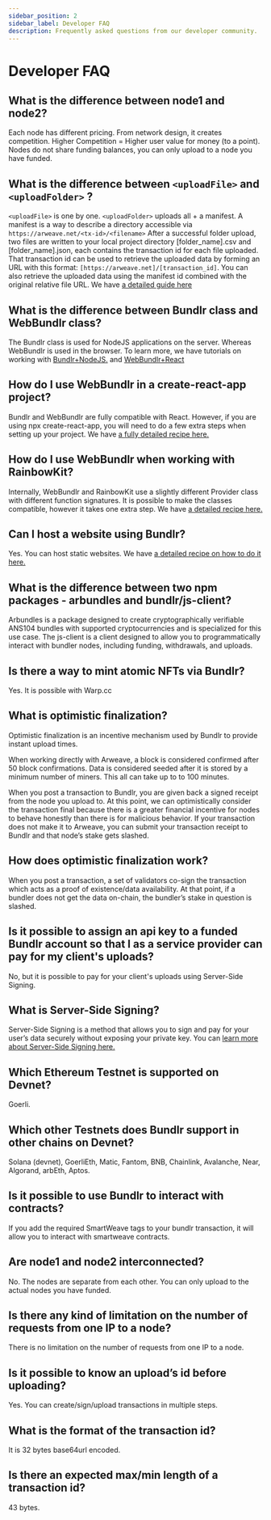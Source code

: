 ```yaml
---
sidebar_position: 2
sidebar_label: Developer FAQ
description: Frequently asked questions from our developer community.
---
```


# Developer FAQ

## What is the difference between node1 and node2?

Each node has different pricing. From network design, it creates competition.
Higher Competition = Higher user value for money (to a point). Nodes do not share funding balances, you can only upload to a node you have funded.

## What is the difference between `<uploadFile>` and `<uploadFolder>` ?

`<uploadFile>` is one by one.
`<uploadFolder>` uploads all + a manifest. A manifest is a way to describe a directory accessible via `https://arweave.net/<tx-id>/<filename>`
After a successful folder upload, two files are written to your local project directory [folder_name].csv and [folder_name].json, each contains the transaction id for each file uploaded. That transaction id can be used to retrieve the uploaded data by forming an URL with this format: `[https://arweave.net]/[transaction_id]`. You can also retrieve the uploaded data using the manifest id combined with the original relative file URL.
We have [a detailed guide here](/sdk/basic-features/uploading-folder)

## What is the difference between Bundlr class and WebBundlr class?

The Bundlr class is used for NodeJS applications on the server.
Whereas WebBundlr is used in the browser. To learn more, we have tutorials on working with [Bundlr+NodeJS.](/tutorials/bundlr-nodejs)
and [WebBundlr+React](/tutorials/file-uploader)

## How do I use WebBundlr in a create-react-app project?

Bundlr and WebBundlr are fully compatible with React. However, if you are using npx create-react-app, you will need to do a few extra steps when setting up your project. We have [a fully detailed recipe here.](/recipes/bundlr-react)

## How do I use WebBundlr when working with RainbowKit?

Internally, WebBundlr and RainbowKit use a slightly different Provider class with different function signatures. It is possible to make the classes compatible, however it takes one extra step. We have [a detailed recipe here.](/recipes/bundlr-rainbowkit)

## Can I host a website using Bundlr?

Yes. You can host static websites. We have [a detailed recipe on how to do it here.](/recipes/bundlr-uploading-static-sites)

## What is the difference between two npm packages - arbundles and bundlr/js-client?

Arbundles is a package designed to create cryptographically verifiable ANS104 bundles with supported cryptocurrencies and is specialized for this use case. The js-client is a client designed to allow you to programmatically interact with bundler nodes, including funding, withdrawals, and uploads.

## Is there a way to mint atomic NFTs via Bundlr?

Yes. It is possible with Warp.cc

## What is optimistic finalization?

Optimistic finalization is an incentive mechanism used by Bundlr to provide instant upload times.

When working directly with Arweave, a block is considered confirmed after 50 block confirmations. Data is considered seeded after it is stored by a minimum number of miners. This all can take up to to 100 minutes.

When you post a transaction to Bundlr, you are given back a signed receipt from the node you upload to. At this point, we can optimistically consider the transaction final because there is a greater financial incentive for nodes to behave honestly than there is for malicious behavior. If your transaction does not make it to Arweave, you can submit your transaction receipt to Bundlr and that node’s stake gets slashed.

## How does optimistic finalization work?

When you post a transaction, a set of validators co-sign the transaction which acts as a proof of existence/data availability. At that point, if a bundler does not get the data on-chain, the bundler’s stake in question is slashed.

## Is it possible to assign an api key to a funded Bundlr account so that I as a service provider can pay for my client's uploads?

No, but it is possible to pay for your client's uploads using Server-Side Signing.

## What is Server-Side Signing?

Server-Side Signing is a method that allows you to sign and pay for your user’s data securely without exposing your private key.
You can [learn more about Server-Side Signing here.](/recipes/server-side-signing)

## Which Ethereum Testnet is supported on Devnet?

Goerli.

## Which other Testnets does Bundlr support in other chains on Devnet?

Solana (devnet), GoerliEth, Matic, Fantom, BNB, Chainlink, Avalanche, Near, Algorand, arbEth, Aptos.

## Is it possible to use Bundlr to interact with contracts?

If you add the required SmartWeave tags to your bundlr transaction, it will allow you to interact with smartweave contracts.

## Are node1 and node2 interconnected?

No. The nodes are separate from each other. You can only upload to the actual nodes you have funded.

## Is there any kind of limitation on the number of requests from one IP to a node?

There is no limitation on the number of requests from one IP to a node.

## Is it possible to know an upload’s id before uploading?

Yes. You can create/sign/upload transactions in multiple steps.

## What is the format of the transaction id?

It is 32 bytes base64url encoded.

## Is there an expected max/min length of a transaction id?

43 bytes.
